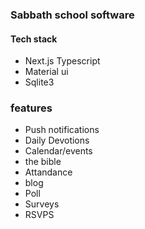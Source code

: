 ### Sabbath school software


#### Tech stack
- Next.js Typescript
- Material ui
- Sqlite3


### features

- Push notifications
- Daily Devotions
- Calendar/events
- the bible
- Attandance
- blog
- Poll
- Surveys
- RSVPS
